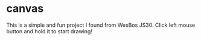 # canvas

This is a simple and fun project I found from WesBos JS30.
Click left mouse button and hold it to start drawing!
